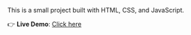 

This is a small project built with HTML, CSS, and JavaScript.

👉 **Live Demo**: [Click here](https://myapp.vercel.app)
